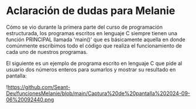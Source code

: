 # Aclaración de dudas para Melanie
Cómo se vio durante la primera parte del curso de programación estructurada, los programas escritos en lenguaje C siempre tienen una función PRINCIPAL llamada 'main()' que es básicamente aquella en donde comúnmente escribimos todo el código que realiza el funcionamiento de cada uno de nuestros programas.

El siguiente es un ejemplo de programa escrito en lenguaje C que pide al usuario dos números enteros para sumarlos y mostrar su resultado en pantalla:

!https://github.com/Seant-Dev/funcionesMelanie/blob/main/Captura%20de%20pantalla%202024-09-06%20092440.png
